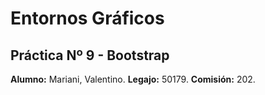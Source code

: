 # Entornos Gráficos

## Práctica Nº 9 - Bootstrap

**Alumno:** Mariani, Valentino.
**Legajo:** 50179.
**Comisión:** 202.